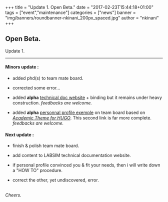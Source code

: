 +++
title = "Update 1. Open Beta."
date = "2017-02-23T15:44:18+01:00"
tags = ["event","maintenance"]
categories = ["news"]
banner = "img/banners/roundbanner-nkinani_200px_spaced.jpg"
author = "nkinani"
+++

## Open Beta. 

Update 1.

---

#### Minors update :

* added phd(s) to team mate board.

* corrected some error...

* added **alpha** [technical doc website](https://labsim.github.io/technical-doc/) + binding but it remains under heavy construction. *feedbacks are welcome.*

* added **alpha** [personnal profile exemple](https://nkinani.github.io/profile/) on team board based on *[Academic Theme for HUGO](https://gcushen.github.io/hugo-academic-demo/)*. This second link is far more complete. *feedbacks are welcome.*

#### Next update :

* finish & polish team mate board.

* add content to LABSIM technical documentation website.

* if personal profile convinced you & fit your needs, then i will write down a "HOW TO" procedure.

* correct the other, yet undiscovered, error.

<br>*Cheers.*
